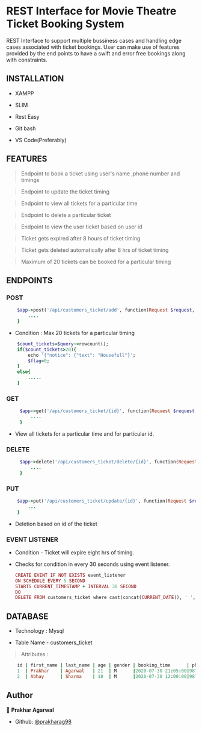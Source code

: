 # REST Interface for Movie Theatre Ticket Booking System

REST Interface to support multiple bussiness cases and handling edge cases associated with ticket bookings. User can make use of features provided by the end points to have a swift and error free bookings along with constraints.

## INSTALLATION

- XAMPP

- SLIM

- Rest Easy

- Git bash

- VS Code(Preferably)

## FEATURES

> Endpoint to book a ticket using user's name ,phone number and timings

> Endpoint to update the ticket timing

> Endpoint to view all tickets for a particular time

> Endpoint to delete a particular ticket 

> Endpoint to view the user ticket based on user id

> Ticket gets expired after 8 hours of ticket timing

> Ticket gets deleted automatically after 8 hrs of ticket timing

> Maximum of 20 tickets can be booked for a particular timing

## ENDPOINTS

### POST

```ruby
    $app->post('/api/customers_ticket/add', function(Request $request, Response $response){
        ....
    }
```

- Condition : Max 20 tickets for a particular timing 

```ruby
    $count_tickets=$query->rowcount();
    if($count_tickets>20){ 
        echo '{"notice": {"text": "Housefull"}';
        $flag=0;
    }
    else{
        .....
    }
```

### GET

```ruby
     $app->get('/api/customers_ticket/{id}', function(Request $request, Response $response){
         ....
     }
```

- View all tickets for a particular time and for particular id.

### DELETE 

```ruby
     $app->delete('/api/customers_ticket/delete/{id}', function(Request $request, Response $response){
         ....
     }
```

### PUT 

```ruby
    $app->put('/api/customers_ticket/update/{id}', function(Request $request, Response $response){
        ...
    }
```
- Deletion based on id of the ticket 

### EVENT LISTENER 

- Condition - Ticket will expire eight hrs of timing.

- Checks for condition in every 30 seconds using event listener.

    ```ruby
    CREATE EVENT IF NOT EXISTS event_listener
    ON SCHEDULE EVERY 5 SECOND
    STARTS CURRENT_TIMESTAMP + INTERVAL 30 SECOND
    DO 
    DELETE FROM customers_ticket where cast(concat(CURRENT_DATE(), ' ',CURRENT_TIME()) as datetime)>= ADDTIME(cast(booking_time as datetime), "8:00:00")
    ```

## DATABASE

- Technology : Mysql

- Table Name - customers_ticket 

> Attributes : 

```ruby
    id | first_name | last_name | age | gender | booking_time      | phone_no
    1  | Prakhar    | Agarwal   | 21  | M      |2020-07-30 21:05:00|9876543210
    2  | Abhay      | Sharma    | 18  | M      |2020-07-30 12:00:00|9876543211
```

## Author

👤 **Prakhar Agarwal**
- Github: [@prakharag98](https://github.com/prakharag98)

